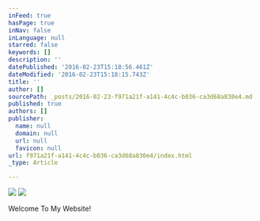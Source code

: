 ```yaml
---
inFeed: true
hasPage: true
inNav: false
inLanguage: null
starred: false
keywords: []
description: ''
datePublished: '2016-02-23T15:18:56.461Z'
dateModified: '2016-02-23T15:18:15.743Z'
title: ''
author: []
sourcePath: _posts/2016-02-23-f971a21f-a141-4c4c-b036-ca3d68a830e4.md
published: true
authors: []
publisher:
  name: null
  domain: null
  url: null
  favicon: null
url: f971a21f-a141-4c4c-b036-ca3d68a830e4/index.html
_type: Article

---
```

![](https://the-grid-user-content.s3-us-west-2.amazonaws.com/6819c205-3ddb-4dcc-9839-39b51ba061ab.png)
![](https://the-grid-user-content.s3-us-west-2.amazonaws.com/6cfcbca0-08f9-470d-b8ca-443eac804889.png)

Welcome To My Website!
